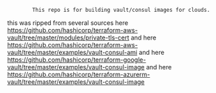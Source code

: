             This repo is for building vault/consul images for clouds.
this was ripped from several sources
here https://github.com/hashicorp/terraform-aws-vault/tree/master/modules/private-tls-cert
and here https://github.com/hashicorp/terraform-aws-vault/tree/master/examples/vault-consul-ami
and here https://github.com/hashicorp/terraform-google-vault/tree/master/examples/vault-consul-image
and here https://github.com/hashicorp/terraform-azurerm-vault/tree/master/examples/vault-consul-image

